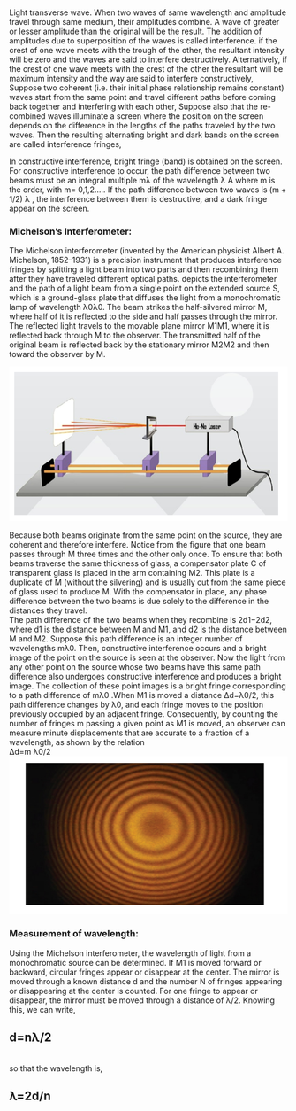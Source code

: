 
<br>
<p>Light transverse wave. When two waves of same wavelength and amplitude travel through same medium, their amplitudes combine. A wave of greater or lesser amplitude than the original will be the result. The addition of amplitudes due to superposition of the waves is called interference. if the crest of one wave meets with the trough of the other, the resultant intensity will be zero and the waves are said to interfere destructively. Alternatively, if the crest of one wave meets with the crest of the other the resultant will be maximum intensity and the way are said to interfere constructively,<br>
Suppose two coherent (i.e. their initial phase relationship remains constant) waves start from the same point and travel different paths before coming back together and interfering with each other, Suppose also that the re-combined waves illuminate a screen where the position on the screen depends on the difference in the lengths of the paths traveled by the two waves. Then the resulting alternating bright and dark bands on the screen are called interference fringes,<br>

In constructive interference, bright fringe (band) is obtained on the screen. For constructive interference to occur, the path difference between two beams must be an integral multiple mλ of the wavelength  λ A where m is the order, with m= 0,1,2…..
If the path difference between two waves is (m + 1/2) λ , the interference between them is destructive, and a dark fringe appear on the screen.<br></p>

<h3> Michelson’s Interferometer:</h3>

<p> The Michelson interferometer (invented by the American physicist Albert A. Michelson, 1852–1931) is a precision instrument that produces interference fringes by splitting a light beam into two parts and then recombining them after they have traveled different optical paths.  depicts the interferometer and the path of a light beam from a single point on the extended source S, which is a ground-glass plate that diffuses the light from a monochromatic lamp of wavelength λ0λ0. The beam strikes the half-silvered mirror M, where half of it is reflected to the side and half passes through the mirror. The reflected light travels to the movable plane mirror M1M1, where it is reflected back through M to the observer. The transmitted half of the original beam is reflected back by the stationary mirror M2M2 and then toward the observer by M. </p>
  
<img src=" images/Screenshot 2023-02-09 145516.png">
  
  <p> Because both beams originate from the same point on the source, they are coherent and therefore interfere. Notice from the figure that one beam passes through M three times and the other only once. To ensure that both beams traverse the same thickness of glass, a compensator plate C of transparent glass is placed in the arm containing M2. This plate is a duplicate of M (without the silvering) and is usually cut from the same piece of glass used to produce M. With the compensator in place, any phase difference between the two beams is due solely to the difference in the distances they travel.<br>
  The path difference of the two beams when they recombine is 2d1−2d2, where d1 is the distance between M and M1, and d2 is the distance between M and M2. Suppose this path difference is an integer number of wavelengths mλ0. Then, constructive interference occurs and a bright image of the point on the source is seen at the observer. Now the light from any other point on the source whose two beams have this same path difference also undergoes constructive interference and produces a bright image. The collection of these point images is a bright fringe corresponding to a path difference of mλ0 .When M1 is moved a distance Δd=λ0/2, this path difference changes by λ0, and each fringe moves to the position previously occupied by an adjacent fringe. Consequently, by counting the number of fringes m passing a given point as M1 is moved, an observer can measure minute displacements that are accurate to a fraction of a wavelength, as shown by the relation<br>
  Δd=m λ0/2 <br>
  
  
<img src="images/Screenshot 2023-02-09 145810.png">
</p>

<h3> Measurement of wavelength:</h4>
<p> 
Using the Michelson interferometer, the wavelength of light from a monochromatic source can be determined. If M1 is moved forward or backward, circular fringes appear or disappear at the center. The mirror is moved through a known distance d and the number N of fringes appearing or disappearing at the center is counted. For one fringe to appear or disappear, the mirror must be moved through a distance of λ/2. Knowing this, we can write,<br>
  
  
<h2><b> d=nλ/2 </b></h2>

  <br>
 so that the wavelength is,    
  
  <h2> <b>λ=2d/n </b></h2>
  <br>
  </p>
  




